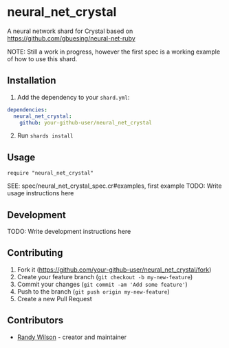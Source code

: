 # neural_net_crystal

A neural network shard for Crystal based on https://github.com/gbuesing/neural-net-ruby

NOTE: Still a work in progress, however the first spec is a working example of how to use this shard.

## Installation

1. Add the dependency to your `shard.yml`:
```yaml
dependencies:
  neural_net_crystal:
    github: your-github-user/neural_net_crystal
```
2. Run `shards install`

## Usage

```crystal
require "neural_net_crystal"
```

SEE: spec/neural_net_crystal_spec.cr#examples, first example
TODO: Write usage instructions here

## Development

TODO: Write development instructions here

## Contributing

1. Fork it (<https://github.com/your-github-user/neural_net_crystal/fork>)
2. Create your feature branch (`git checkout -b my-new-feature`)
3. Commit your changes (`git commit -am 'Add some feature'`)
4. Push to the branch (`git push origin my-new-feature`)
5. Create a new Pull Request

## Contributors

- [Randy Wilson](https://github.com/your-github-user) - creator and maintainer

